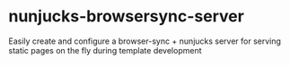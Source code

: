 # nunjucks-browsersync-server
Easily create and configure a browser-sync + nunjucks server for serving static pages on the fly during template development
